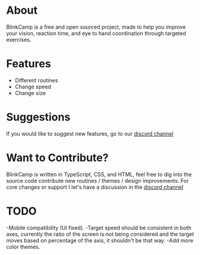 # About
 BlinkCamp is a free and open sourced project, made to help you improve your vision, reaction time, and eye to hand coordination through targeted exercises.
 
# Features
- Different routines
- Change speed
- Change size

# Suggestions
If you would like to suggest new features, go to our [discord channel](https://discord.gg/Fea2vU8JFC)

# Want to Contribute?
BlinkCamp is written in TypeScript, CSS, and HTML, feel free to dig into the source code contribute new routines / themes / design improvements. For core changes or support I let's have a discussion in the [discord channel](https://discord.gg/Fea2vU8JFC)


# TODO
-Mobile compatibility (UI fixed).
-Target speed should be consistent in both axes, currently the ratio of the screen is not being considered and the target moves based on percentage of the axis, it shouldn't be that way.
-Add more color themes.
